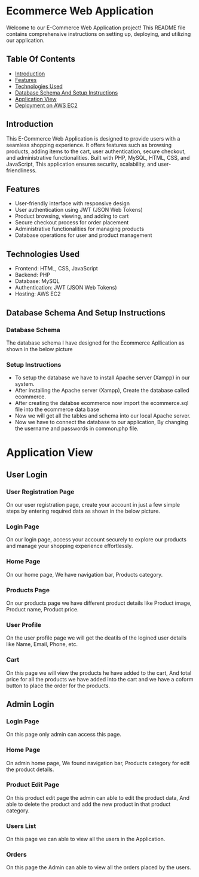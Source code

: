 
# Ecommerce Web Application

Welcome to our E-Commerce Web Application project! This README file contains comprehensive instructions on setting up, deploying, and utilizing our application.


## Table Of Contents

 - [Introduction](https://github.com/lokesh9999b/ecommerce/blob/main/README.md#introduction)
 - [Features](https://github.com/lokesh9999b/ecommerce/blob/main/README.md#features)
 - [Technologies Used](https://github.com/lokesh9999b/ecommerce/blob/main/README.md#technologies-used)
  - [Database Schema And Setup Instructions](https://github.com/lokesh9999b/ecommerce/blob/main/README.md#database-schema-and-setup-instructions)
  - [Application View](https://bulldogjob.com/news/449-how-to-write-a-good-readme-for-your-github-project)
   - [Deployment on AWS EC2](https://bulldogjob.com/news/449-how-to-write-a-good-readme-for-your-github-project)




## Introduction

This E-Commerce Web Application is designed to provide users with a seamless shopping experience. It offers features such as browsing products, adding items to the cart, user authentication, secure checkout, and administrative functionalities. Built with PHP, MySQL, HTML, CSS, and JavaScript, This application ensures security, scalability, and user-friendliness.
## Features

 - User-friendly interface with responsive design
 - User authentication using JWT (JSON Web Tokens)
 - Product browsing, viewing, and adding to cart
 - Secure checkout process for order placement
 - Administrative functionalities for managing products
 - Database operations for user and product management

## Technologies Used

- Frontend: HTML, CSS, JavaScript
- Backend: PHP
- Database: MySQL
- Authentication: JWT (JSON Web Tokens)
- Hosting: AWS EC2
## Database Schema And Setup Instructions

 ### Database Schema 
The database schema I have designed for the Ecommerce Apllication as shown in the below picture


### Setup Instructions

- To setup the database we have to install Apache server (Xampp) in our system.
- After installing the Apache server (Xampp), Create the database called ecommerce.
- After creating the databse ecommerce now import the ecommerce.sql file into the ecommerce data base 
- Now we will get all the tables and schema into our local Apache server.
- Now we have to connect the database to our application, By changing the username and passwords in common.php file. 
# Application View
## User Login
### User Registration Page

On our user registration page, create your account in just a few simple steps by entering required data as shown in the below picture.


### Login Page

On our login page, access your account securely to explore our products and manage your shopping experience effortlessly.


### Home Page
On our home page, We have navigation bar, Products category.

### Products Page

On our products page we have different product details like Product image, Product name, Product price.

### User Profile 

On the user profile page we will get the deatils of the logined user details like Name, Email, Phone, etc.

### Cart
On this page we will view the products he have added to the cart, And total price for all the products we have added into the cart and we have a coform button to place the order for the products.

## Admin Login
### Login Page
On this page only admin can access this page.

### Home Page
On admin home page, We found navigation bar, Products category for edit the product details.

### Product Edit Page

On this product edit page the admin can able to edit the product data, And able to delete the product and add the new product in that product category.

### Users List
On this page we can able to view all the users in the Application.

### Orders 

On this page the Admin can able to view all the orders placed by the users.


